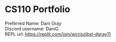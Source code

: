 # CS110 Portfolio
Preferred Name: Dani Gray  
Discord username: DaniG  
REPL url: https://replit.com/join/wcriszjbst-dgray11  
 
